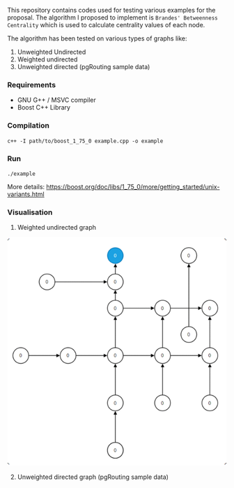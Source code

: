 This repository contains codes used for testing various examples for the proposal. The algorithm I proposed to implement is `Brandes' Betweenness Centrality` which is used to calculate centrality values of each node.

The algorithm has been tested on various types of graphs like:
1. Unweighted Undirected
2. Weighted undirected
3. Unweighted directed (pgRouting sample data)

### Requirements
 - GNU G++ / MSVC compiler
 - Boost C++ Library

### Compilation
```
c++ -I path/to/boost_1_75_0 example.cpp -o example 
```

### Run
```
./example
```

More details: https://boost.org/doc/libs/1_75_0/more/getting_started/unix-variants.html

### Visualisation
1. Weighted undirected graph

<p align="center">
  <img src="https://github.com/sauravUppoor/SampleCode/blob/main/img/ex1.gif" alt="gif1">
</p>

2. Unweighted directed graph (pgRouting sample data)